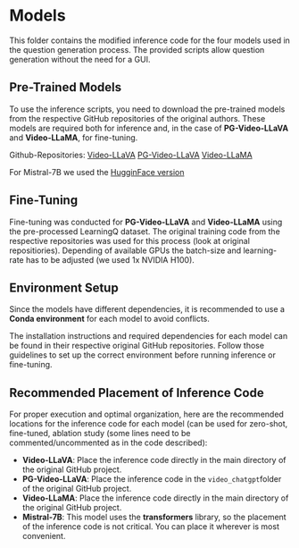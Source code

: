 # Models  

This folder contains the modified inference code for the four models used in the question generation process. The provided scripts allow question generation without the need for a GUI.  

## Pre-Trained Models  
To use the inference scripts, you need to download the pre-trained models from the respective GitHub repositories of the original authors. These models are required both for inference and, in the case of **PG-Video-LLaVA** and **Video-LLaMA**, for fine-tuning. 

Github-Repositories:
[Video-LLaVA](https://github.com/PKU-YuanGroup/Video-LLaVA)
[PG-Video-LLaVA](https://github.com/mbzuai-oryx/Video-LLaVA)
[Video-LLaMA](https://github.com/DAMO-NLP-SG/Video-LLaMA)


For Mistral-7B we used the [HugginFace version](https://huggingface.co/mistralai/Mistral-7B-Instruct-v0.3)
## Fine-Tuning  
Fine-tuning was conducted for **PG-Video-LLaVA** and **Video-LLaMA** using the pre-processed LearningQ dataset. The original training code from the respective repositories was used for this process (look at original repositiories). Depending of available GPUs the batch-size and learning-rate has to be adjusted (we used 1x NVIDIA H100).

## Environment Setup  
Since the models have different dependencies, it is recommended to use a  **Conda environment** for each model to avoid conflicts.  

The installation instructions and required dependencies for each model can be found in their respective original GitHub repositories. Follow those guidelines to set up the correct environment before running inference or fine-tuning.

## Recommended Placement of Inference Code  
For proper execution and optimal organization, here are the recommended locations for the inference code for each model (can be used for zero-shot, fine-tuned, ablation study (some lines need to be commented/uncommented as in the code described):

- **Video-LLaVA**: Place the inference code directly in the main directory of the original GitHub project.
- **PG-Video-LLaVA**: Place the inference code in the `video_chatgpt`folder of the original GitHub project.
- **Video-LLaMA**: Place the inference code directly in the main directory of the original GitHub project.
- **Mistral-7B**: This model uses the **transformers** library, so the placement of the inference code is not critical. You can place it wherever is most convenient.  
